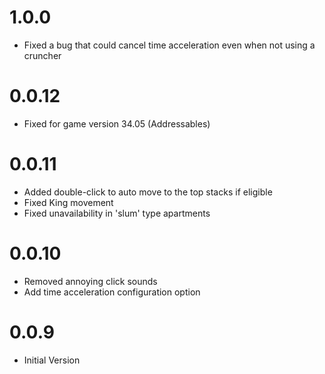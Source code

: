 # 1.0.0

* Fixed a bug that could cancel time acceleration even when not using a cruncher

# 0.0.12

* Fixed for game version 34.05 (Addressables)

# 0.0.11

* Added double-click to auto move to the top stacks if eligible
* Fixed King movement
* Fixed unavailability in 'slum' type apartments

# 0.0.10

* Removed annoying click sounds
* Add time acceleration configuration option

# 0.0.9

* Initial Version